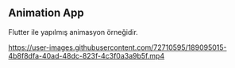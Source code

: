 ## Animation App
Flutter ile yapılmış animasyon örneğidir.



https://user-images.githubusercontent.com/72710595/189095015-4b8f8dfa-40ad-48dc-823f-4c3f0a3a9b5f.mp4

